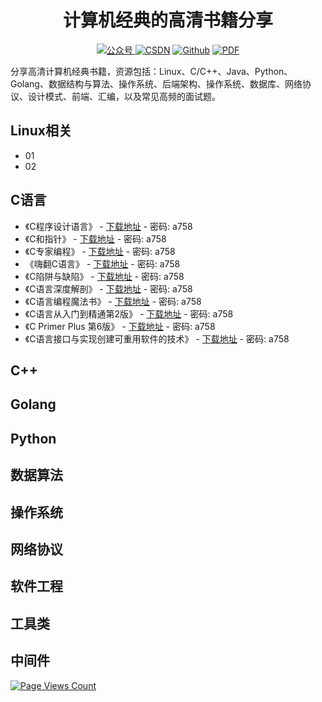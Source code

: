 <h1 align="center">计算机经典的高清书籍分享</h1>
<p align="center"><a href="https://cdn.jsdelivr.net/gh/chopin11/image001/bcxy-001.jpg"><img src="https://img.shields.io/badge/%E5%85%AC%E4%BC%97%E5%8F%B7-%E7%BC%96%E7%A8%8B%E4%BF%AE%E5%85%BB-orange" alt="公众号"> </a><a href="https://blog.csdn.net/chopin11vip"><img src="https://img.shields.io/badge/CSDN-%E7%BC%96%E7%A8%8B%E4%BF%AE%E5%85%BB-green" alt="CSDN"></a> <a href="https://github.com/chopin11"><img src="https://img.shields.io/badge/Github-%E5%8D%81%E4%B8%80%E6%9C%88%E7%9A%84%E8%82%96%E9%82%A6-blue" alt="Github"></a> <a href="https://github.com/chopin11/CS-Books"><img src="https://img.shields.io/badge/PDF-免费高清电子书-red.svg" alt="PDF"></a></p>

分享高清计算机经典书籍，资源包括：Linux、C/C++、Java、Python、Golang、数据结构与算法、操作系统、后端架构、操作系统、数据库、网络协议、设计模式、前端、汇编，以及常见高频的面试题。

## Linux相关

- 01
- 02

## C语言

- 《C程序设计语言》 - [下载地址]() - 密码: a758
- 《C和指针》 - [下载地址]() - 密码: a758
- 《C专家编程》 - [下载地址]() - 密码: a758
- 《嗨翻C语言》 - [下载地址]() - 密码: a758
- 《C陷阱与缺陷》 - [下载地址]() - 密码: a758
- 《C语言深度解剖》 - [下载地址]() - 密码: a758
- 《C语言编程魔法书》 - [下载地址]() - 密码: a758
- 《C语言从入门到精通第2版》 - [下载地址]() - 密码: a758
- 《C Primer Plus 第6版》 - [下载地址]() - 密码: a758
- 《C语言接口与实现创建可重用软件的技术》 - [下载地址]() - 密码: a758

## C++

## Golang

## Python

## 数据算法

## 操作系统

## 网络协议

## 软件工程

## 工具类

## 中间件



[![Page Views Count](https://badges.toozhao.com/badges/01F3Y0CXF626EG3QQ76DHFHPJM/green.svg)](https://badges.toozhao.com/stats/01F3Y0CXF626EG3QQ76DHFHPJM "Get your own page views count badge on badges.toozhao.com")
